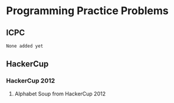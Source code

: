 # Programming Practice Problems #

## ICPC ##

    None added yet

## HackerCup ##
### HackerCup 2012 ###
1. Alphabet Soup from HackerCup 2012